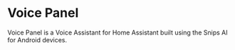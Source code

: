 # Voice Panel

Voice Panel is a Voice Assistant for Home Assistant built using the Snips AI for Android devices.
